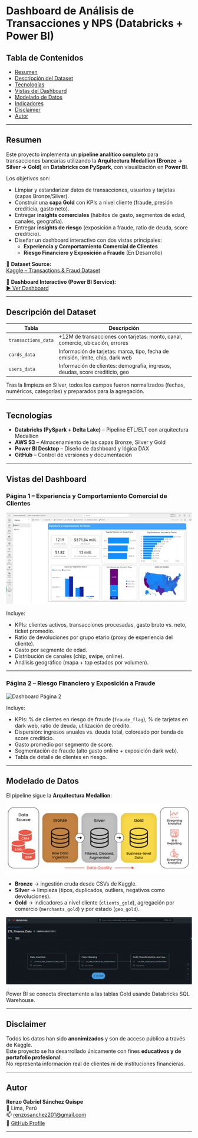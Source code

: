 # Dashboard de Análisis de Transacciones y NPS (Databricks + Power BI)

## Tabla de Contenidos

- [Resumen](#resumen)
- [Descripción del Dataset](#descripción-del-dataset)
- [Tecnologías](#tecnologías)
- [Vistas del Dashboard](#vistas-del-dashboard)
- [Modelado de Datos](#modelado-de-datos)
- [Indicadores](#indicadores)
- [Disclaimer](#disclaimer)
- [Autor](#autor)

---

## Resumen

Este proyecto implementa un **pipeline analítico completo** para transacciones bancarias utilizando la **Arquitectura Medallion (Bronze → Silver → Gold)** en **Databricks con PySpark**, con visualización en **Power BI**.  

Los objetivos son:
- Limpiar y estandarizar datos de transacciones, usuarios y tarjetas (capas Bronze/Silver).  
- Construir una **capa Gold** con KPIs a nivel cliente (fraude, presión crediticia, gasto neto).  
- Entregar **insights comerciales** (hábitos de gasto, segmentos de edad, canales, geografía).  
- Entregar **insights de riesgo** (exposición a fraude, ratio de deuda, score crediticio).  
- Diseñar un dashboard interactivo con dos vistas principales:
  - **Experiencia y Comportamiento Comercial de Clientes**  
  - **Riesgo Financiero y Exposición a Fraude** (En Desarrollo)

🔗 **Dataset Source:**  
[Kaggle – Transactions & Fraud Dataset](https://www.kaggle.com/datasets/computingvictor/transactions-fraud-datasets?select=cards_data.csv)  

🔗 **Dashboard Interactivo (Power BI Service):**  
[▶️ Ver Dashboard](https://app.powerbi.com/view?r=eyJrIjoiNDU4NWYyYTYtNDkyMC00YjlkLWIyNDQtYThjYzljMTQ0NjVhIiwidCI6IjdmMDBjMGNjLTE3NzgtNDBlOS1iMTAzLWU2N2Q1MGE0NWMwZSJ9)

---

## Descripción del Dataset

| Tabla               | Descripción                                                                  |
|---------------------|------------------------------------------------------------------------------|
| `transactions_data` | +12M de transacciones con tarjetas: monto, canal, comercio, ubicación, errores |
| `cards_data`        | Información de tarjetas: marca, tipo, fecha de emisión, límite, chip, dark web |
| `users_data`        | Información de clientes: demografía, ingresos, deudas, score crediticio, geo |

Tras la limpieza en Silver, todos los campos fueron normalizados (fechas, numéricos, categorías) y preparados para la agregación.

---

## Tecnologías

- **Databricks (PySpark + Delta Lake)** – Pipeline ETL/ELT con arquitectura Medallion  
- **AWS S3** – Almacenamiento de las capas Bronze, Silver y Gold  
- **Power BI Desktop** – Diseño de dashboard y lógica DAX  
- **GitHub** – Control de versiones y documentación  

---

## Vistas del Dashboard

### Página 1 – Experiencia y Comportamiento Comercial de Clientes
![Dashboard Página 1](./Screenshots/dashboard_window1.png)

Incluye:
- KPIs: clientes activos, transacciones procesadas, gasto bruto vs. neto, ticket promedio.  
- Ratio de devoluciones por grupo etario (proxy de experiencia del cliente).  
- Gasto por segmento de edad.  
- Distribución de canales (chip, swipe, online).  
- Análisis geográfico (mapa + top estados por volumen).  

---

### Página 2 – Riesgo Financiero y Exposición a Fraude
![Dashboard Página 2](./Screenshots/page2_risk.png)

Incluye:
- KPIs: % de clientes en riesgo de fraude (`fraude_flag`), % de tarjetas en dark web, ratio de deuda, utilización de crédito.  
- Dispersión: ingresos anuales vs. deuda total, coloreado por banda de score crediticio.  
- Gasto promedio por segmento de score.  
- Segmentación de fraude (alto gasto online + exposición dark web).  
- Tabla de detalle de clientes en riesgo.  

---

## Modelado de Datos

El pipeline sigue la **Arquitectura Medallion**:

![Architecture](./Screenshots/medallion_architecture.png)

- **Bronze** → ingestión cruda desde CSVs de Kaggle.  
- **Silver** → limpieza (tipos, duplicados, outliers, negativos como devoluciones).  
- **Gold** → indicadores a nivel cliente (`clients_gold`), agregación por comercio (`merchants_gold`) y por estado (`geo_gold`).  

![Pipeline](./Screenshots/ETL_pipeline.png)

Power BI se conecta directamente a las tablas Gold usando Databricks SQL Warehouse.  

---

## Disclaimer

Todos los datos han sido **anonimizados** y son de acceso público a través de Kaggle.  
Este proyecto se ha desarrollado únicamente con fines **educativos y de portafolio profesional**.  
No representa información real de clientes ni de instituciones financieras.  

---

## Autor

**Renzo Gabriel Sánchez Quispe**  
📍 Lima, Perú  
📫 renzosanchez201@gmail.com  
🔗 [GitHub Profile](https://github.com/renzosan25)

---
